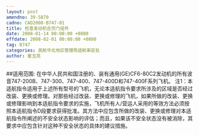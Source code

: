 ```yaml
---
layout: post
amendno: 39-5870
cadno: CAD2008-B747-01
title: 检查发动机合页门组件
date: 2008-01-14 00:00:00 +0800
effdate: 2008-02-01 00:00:00 +0800
tag: B747
categories: 民航华北地区管理局适航审定处
author: 崔玉亮
---
```


##适用范围:
在中华人民共和国注册的、装有通用(GE)CF6-80C2发动机的所有波音747-200B、747-300、747-400、747-400D和747-400F系列飞机。
注1：本适航指令适用于上述所有型号的飞机，无论本适航指令要求所涉及的区域是否经过改装、更换或修理。对那些经过改装、更换或修理的飞机，如果所做的改装、更换或修理影响到本适航指令要求的实施，飞机所有人/营运人采用的等效方法必须按照本适航指令D段要求获得批准。其方法中应包含所做的改装、更换或修理对本适航指令所阐述的不安全状态影响的评估；而且，如果该不安全状态没有被消除，其要求中应包含针对这种不安全状态的具体的建议措施。

